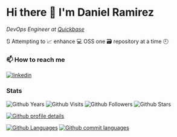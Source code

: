 <!--
**dxas90/dxas90** is a ✨ _special_ ✨ repository because its `README.md` (this file) appears on your GitHub profile.

Here are some ideas to get you started:

- 🔭 I’m currently working on ...
- 🌱 I’m currently learning ...
- 👯 I’m looking to collaborate on ...
- 🤔 I’m looking for help with ...
- 💬 Ask me about ...
- 📫 How to reach me: ...
- 😄 Pronouns: ...
- ⚡ Fun fact: ...
-->
# Hi there 👋 I'm Daniel Ramirez

*DevOps Engineer at [Quickbase][current]*

🔃 Attempting to 📈 enhance 💻 OSS one 🗃️ repository at a time 🕘

### 📫 How to reach me
[![linkedin][linkedin-badge]][linkedin] 

### Stats
![Github Years][gh-years-badge] ![Github Visits][gh-visits-badge] ![Github Followers][gh-followers]  ![Github Stars][gh-stars]

[![Github profile details][gh-profile-details]][linkedin]

[![Github Languages][gh-repos-per-language]][linkedin] [![Github commit languages][gh-most-commit-language]][linkedin]



[current]: https://github.com/Quickbase
[linkedin]: https://www.linkedin.com/in/daniel-ramirez-1990/
[linkedin-badge]: https://img.shields.io/badge/linkedin-daniel-%230077B5.svg?&style=for-the-badge&logo=linkedin&logoColor=white 
[dev-to-badge]: https://img.shields.io/badge/DEV-dxas90-%230A0A0A.svg?&style=for-the-badge&logo=DEV.to&logoColor=white
[dev-to]: https://dev.to/dxas90
[discord-badge]: https://img.shields.io/badge/discord-0[%2B__--]0%20Hashirama%232519-%237289DA.svg?&style=for-the-badge&logo=discord&logoColor=white
[gh-years-badge]: https://badges.pufler.dev/years/dramirez-qb?style=for-the-badge&label=Github%20Years&color=blue
[gh-visits-badge]: https://badges.pufler.dev/visits/dramirez-qb/dramirez-qb?style=for-the-badge&color=blue
[gh-stats-section]: https://github-readme-stats.vercel.app/api?username=dramirez-qb&count_private=true&show_icons=true&theme=tokyonight&include_all_commits=true&card_width=230
[gh-languages-section]: https://github-readme-stats.vercel.app/api/top-langs/?username=dramirez-qb&layout=compact&hide=smarty&theme=tokyonight

[gh-profile-details]: https://github-profile-summary-cards.vercel.app/api/cards/profile-details?username=dramirez-qb&theme=tokyonight&count_private=true&show_icons=true&include_all_commits=true
[gh-most-commit-language]: https://github-profile-summary-cards.vercel.app/api/cards/most-commit-language?username=dramirez-qb&theme=tokyonight
[gh-repos-per-language]: https://github-profile-summary-cards.vercel.app/api/cards/repos-per-language?username=dramirez-qb&theme=tokyonight

[gh-followers]: https://img.shields.io/github/followers/dramirez-qb?logo=GitHub&style=for-the-badge
[gh-stars]: https://img.shields.io/github/stars/dramirez-qb?logo=github&style=for-the-badge

[codersrank]: https://profile.codersrank.io/user/dxas90?utm_source=github&utm_medium=referral&utm_campaign=self
[codersrank-badge]: https://img.shields.io/badge/codersrank-dxas90-%2367A4AC.svg?&style=for-the-badge&logo=codersrank
[profile]: https://github.com/dxas90
[steam-profile]: https://steamdb.info/calculator/76561198833986921/?cc=eu

<!--![Discord][discord-badge]-->
